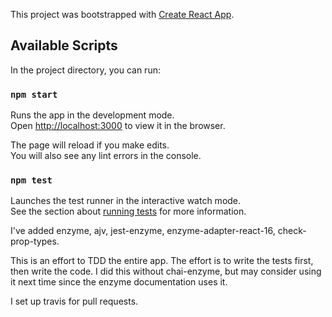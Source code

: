 This project was bootstrapped with [Create React App](https://github.com/facebook/create-react-app).

## Available Scripts

In the project directory, you can run:

### `npm start`

Runs the app in the development mode.<br>
Open [http://localhost:3000](http://localhost:3000) to view it in the browser.

The page will reload if you make edits.<br>
You will also see any lint errors in the console.

### `npm test`

Launches the test runner in the interactive watch mode.<br>
See the section about [running tests](https://facebook.github.io/create-react-app/docs/running-tests) for more information.

I've added enzyme, ajv, jest-enzyme, enzyme-adapter-react-16, check-prop-types.

This is an effort to TDD the entire app. The effort is to write the tests first, then write the code.  I did this without chai-enzyme, but may consider using it next time since the enzyme documentation uses it.

I set up travis for pull requests.